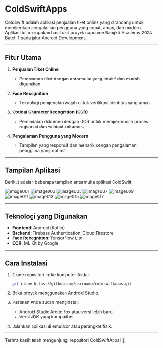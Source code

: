 # ColdSwiftApps

ColdSwift adalah aplikasi penjualan tiket online yang dirancang untuk memberikan pengalaman pengguna yang cepat, aman, dan modern. Aplikasi ini merupakan hasil dari proyek capstone Bangkit Academy 2024 Batch 1 pada jalur Android Development.

---

## **Fitur Utama**

1. **Penjualan Tiket Online**
   - Pemesanan tiket dengan antarmuka yang intuitif dan mudah digunakan.

2. **Face Recognition**
   - Teknologi pengenalan wajah untuk verifikasi identitas yang aman.

3. **Optical Character Recognition (OCR)**
   - Pemindaian dokumen dengan OCR untuk mempermudah proses registrasi dan validasi dokumen.

4. **Pengalaman Pengguna yang Modern**
   - Tampilan yang responsif dan menarik dengan pengalaman pengguna yang optimal.

---

## **Tampilan Aplikasi**

Berikut adalah beberapa tampilan antarmuka aplikasi ColdSwift:

![image001](https://github.com/user-attachments/assets/b582c682-a42f-49af-b79d-74b1a92c97f4)
![image003](https://github.com/user-attachments/assets/604c52f8-244b-4bf9-9b20-f0902a50b05e)
![image005](https://github.com/user-attachments/assets/b564c28a-2665-462e-8b1f-9020506ac2d3)
![image007](https://github.com/user-attachments/assets/c5d5110e-fd2c-4662-a1fa-8c15dbcd0dd8)
![image009](https://github.com/user-attachments/assets/32010556-f314-48ea-aafc-3b6e4e6b10ec)
![image011](https://github.com/user-attachments/assets/68dca700-5a64-42d5-93be-daed6f15b31c)
![image013](https://github.com/user-attachments/assets/f02ac9e4-622f-41d2-9e87-fc98ac96948c)
![image015](https://github.com/user-attachments/assets/c2f703e9-dd8f-4f9f-ae8b-acb4a2d36957)
![image017](https://github.com/user-attachments/assets/38c18d6b-1dc1-4c6a-b03e-d9b9d23ee249)

---

## **Teknologi yang Digunakan**

- **Frontend**: Android (Kotlin)
- **Backend**: Firebase Authentication, Cloud Firestore
- **Face Recognition**: TensorFlow Lite
- **OCR**: ML Kit by Google

---

## **Cara Instalasi**

1. Clone repositori ini ke komputer Anda:
   ```bash
   git clone https://github.com/username/coldswiftapps.git
   ```

2. Buka proyek menggunakan Android Studio.

3. Pastikan Anda sudah menginstal:
   - Android Studio Arctic Fox atau versi lebih baru.
   - Versi JDK yang kompatibel.

4. Jalankan aplikasi di emulator atau perangkat fisik.

---

Terima kasih telah mengunjungi repositori ColdSwiftApps! 🚀


